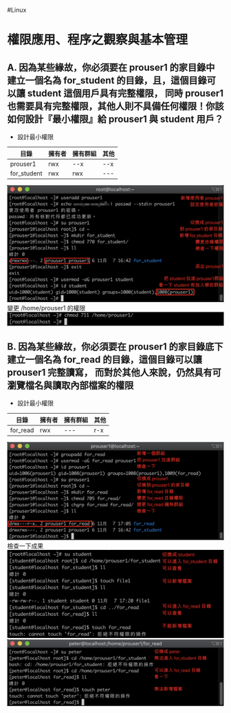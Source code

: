 #Linux 

# 權限應用、程序之觀察與基本管理 

## A. 因為某些緣故，你必須要在 prouser1 的家目錄中建立一個名為 for_student 的目錄，且，這個目錄可以讓 student 這個用戶具有完整權限， 同時 prouser1 也需要具有完整權限，其他人則不具備任何權限！你該如何設計『最小權限』給 prouser1 與 student 用戶？
- 設計最小權限

| 目錄 | 擁有者 | 擁有群組 | 其他 |
| ----------- | ------ | -------- | ---- |
| prouser1 | rwx | --x | --x |
| for_student | rwx    | rwx      | ---  |

![](img/Pasted%20image%2020201107165215.png)變更 /home/prouser1 的權限![](img/Pasted%20image%2020201107172005.png)

## B. 因為某些緣故，你必須要在 prouser1 的家目錄底下建立一個名為 for_read 的目錄，這個目錄可以讓 prouser1 完整讀寫， 而對於其他人來說，仍然具有可瀏覽檔名與讀取內部檔案的權限
- 設計最小權限

| 目錄     | 擁有者 | 擁有群組 | 其他 |
| -------- | ------ | -------- | ---- |
| for_read | rwx    | ---      | r-x  |

![](img/Pasted%20image%2020201107170939.png)
檢查一下成果![](img/Pasted%20image%2020201107172833.png)![](img/Pasted%20image%2020201107173405.png)